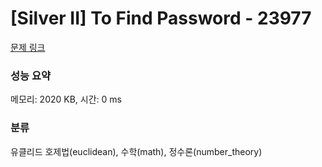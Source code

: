 # [Silver II] To Find Password - 23977 

[문제 링크](https://www.acmicpc.net/problem/23977) 

### 성능 요약

메모리: 2020 KB, 시간: 0 ms

### 분류

유클리드 호제법(euclidean), 수학(math), 정수론(number_theory)


